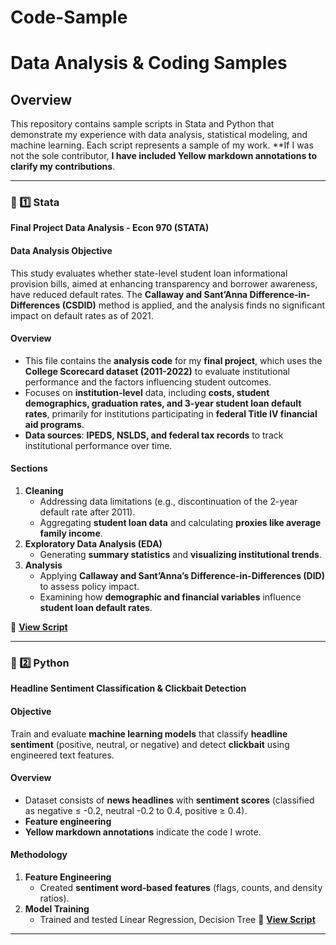 # Code-Sample

# Data Analysis & Coding Samples

## Overview
This repository contains sample scripts in Stata and Python that demonstrate my experience with data analysis, statistical modeling, and machine learning.
Each script represents a sample of my work. **If I was not the sole contributor, **I have included Yellow markdown annotations to clarify my contributions**.

---

### 📌 1️⃣ Stata
**Final Project Data Analysis - Econ 970 (STATA)**  

#### **Data Analysis Objective**  
This study evaluates whether state-level student loan informational provision bills, aimed at enhancing transparency and borrower awareness, have reduced default rates. The **Callaway and Sant’Anna Difference-in-Differences (CSDID)** method is applied, and the analysis finds no significant impact on default rates as of 2021.

#### **Overview**
- This file contains the **analysis code** for my **final project**, which uses the **College Scorecard dataset (2011-2022)** to evaluate institutional performance and the factors influencing student outcomes.
- Focuses on **institution-level** data, including **costs, student demographics, graduation rates, and 3-year student loan default rates**, primarily for institutions participating in **federal Title IV financial aid programs**.
- **Data sources**: **IPEDS, NSLDS, and federal tax records** to track institutional performance over time.

#### **Sections**
1. **Cleaning**
   - Addressing data limitations (e.g., discontinuation of the 2-year default rate after 2011).
   - Aggregating **student loan data** and calculating **proxies like average family income**.
2. **Exploratory Data Analysis (EDA)**
   - Generating **summary statistics** and **visualizing institutional trends**.
3. **Analysis**
   - Applying **Callaway and Sant’Anna’s Difference-in-Differences (DID)** to assess policy impact.
   - Examining how **demographic and financial variables** influence **student loan default rates**.

📌 **[View Script](score.do)**

---

### 📌 2️⃣ Python
**Headline Sentiment Classification & Clickbait Detection**  

#### **Objective**  
Train and evaluate **machine learning models** that classify **headline sentiment** (positive, neutral, or negative) and detect **clickbait** using engineered text features.

#### **Overview**
- Dataset consists of **news headlines** with **sentiment scores** (classified as negative ≤ -0.2, neutral -0.2 to 0.4, positive ≥ 0.4).
- **Feature engineering**
- **Yellow markdown annotations** indicate the code I wrote.

#### **Methodology**
1. **Feature Engineering**
   - Created **sentiment word-based features** (flags, counts, and density ratios).
2. **Model Training**
   - Trained and tested Linear Regression, Decision Tree
📌 **[View Script](milestone_5.ipynb)**

---
